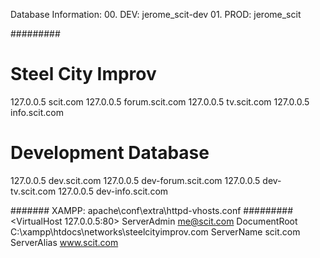 Database Information:
	00.	DEV:	jerome_scit-dev
	01.	PROD:	jerome_scit


#########
#	Steel City Improv
127.0.0.5 scit.com
127.0.0.5 forum.scit.com
127.0.0.5 tv.scit.com
127.0.0.5 info.scit.com
#
#	Development Database
127.0.0.5 dev.scit.com
127.0.0.5 dev-forum.scit.com
127.0.0.5 dev-tv.scit.com
127.0.0.5 dev-info.scit.com

#######
XAMPP:
apache\conf\extra\httpd-vhosts.conf
#########
<VirtualHost 127.0.0.5:80>
ServerAdmin me@scit.com
DocumentRoot C:\xampp\htdocs\networks\steelcityimprov.com
ServerName scit.com
ServerAlias www.scit.com
</VirtualHost>
